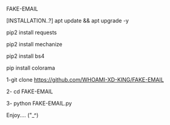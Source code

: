 FAKE-EMAIL

[INSTALLATION..?]
apt update && apt upgrade -y

pip2 install requests

pip2 install mechanize

pip2 install bs4

pip install colorama

1-git clone https://github.com/WHOAMI-XD-KING/FAKE-EMAIL

2- cd FAKE-EMAIL

3- python FAKE-EMAIL.py

Enjoy.... ("_^)